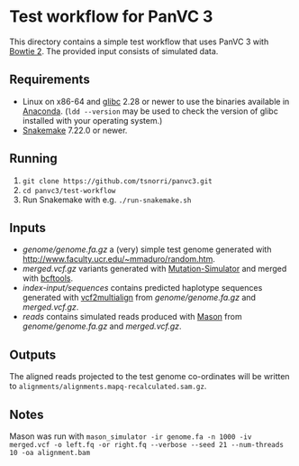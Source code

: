# Test workflow for PanVC 3

This directory contains a simple test workflow that uses PanVC 3 with [Bowtie 2](https://bowtie-bio.sourceforge.net/bowtie2/). The provided input consists of simulated data.

## Requirements

* Linux on x86-64 and [glibc](https://www.gnu.org/software/libc/) 2.28 or newer to use the binaries available in [Anaconda](https://anaconda.org). (`ldd --version` may be used to check the version of glibc installed with your operating system.)
* [Snakemake](https://snakemake.github.io/) 7.22.0 or newer.

## Running

1. `git clone https://github.com/tsnorri/panvc3.git`
2. `cd panvc3/test-workflow`
3. Run Snakemake with e.g. `./run-snakemake.sh`

## Inputs

* *genome/genome.fa.gz* a (very) simple test genome generated with http://www.faculty.ucr.edu/~mmaduro/random.htm.
* *merged.vcf.gz* variants generated with [Mutation-Simulator](https://pypi.org/project/Mutation-Simulator) and merged with [bcftools](https://samtools.github.io/bcftools/).
* *index-input/sequences* contains predicted haplotype sequences generated with [vcf2multialign](https://github.com/tsnorri/vcf2multialign) from *genome/genome.fa.gz* and *merged.vcf.gz*.
* *reads* contains simulated reads produced with [Mason](https://www.seqan.de/apps/mason.html) from *genome/genome.fa.gz* and *merged.vcf.gz*.

## Outputs

The aligned reads projected to the test genome co-ordinates will be written to `alignments/alignments.mapq-recalculated.sam.gz`.

## Notes

Mason was run with `mason_simulator -ir genome.fa -n 1000 -iv merged.vcf -o left.fq -or right.fq --verbose --seed 21 --num-threads 10 -oa alignment.bam`
